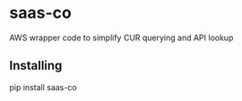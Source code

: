 # saas-co
AWS wrapper code to simplify CUR querying and API lookup

## Installing
pip install saas-co
